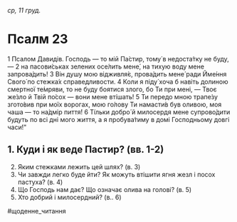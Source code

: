 
_ср, 11 груд._

# Псалм 23
1 Псалом Давидів. Господь — то мій Па́стир, тому́ в недоста́тку не буду, —
2 на пасови́ськах зелених осе́лить мене́, на тихую воду мене запрова́дить!
3 Він душу мою відживля́є, прова́дить мене́ ради Йме́ння Свого́ по стежка́х справедливости.
4 Коли я піду́ хоча б навіть долиною смертної те́мряви, то не буду боятися злого, бо Ти при мені, — Твоє же́зло й Твій по́сох — вони мене вті́шать!
5 Ти передо мною трапе́зу згото́вив при моїх ворогах, мою го́лову Ти намасти́в був оливою, моя чаша — то на́дмір пиття́!
6 Ті́льки добро́ й милосердя мене супрово́дити будуть по всі дні мого життя, а я пробува́тиму в домі Господньому довгі часи́!"

## 1. Куди і як веде Пастир? (вв. 1-2)
2. Яким стежками лежить цей шлях? (в. 3)
3. Чи завжди легко буде йти? Як можуть втішити ягня жезл і посох пастуха? (в. 4)
4. Що Господь нам дає? Що означає олива на голові? (в. 5)
5. Хто добрий і милосердний? (в.. 6)

#щоденне_читання

